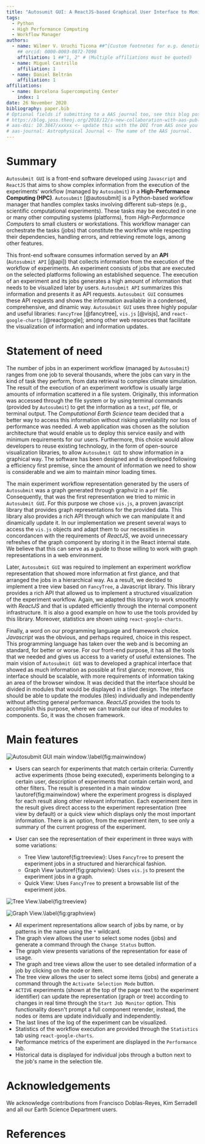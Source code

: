 ```yaml
---
title: "Autosumit GUI: A ReactJS-based Graphical User Interface to Monitor Experiments in a High Performance Computing Environment"
tags:
  - Python
  - High Performance Computing
  - Workflow Manager
authors:
  - name: Wilmer V. Uruchi Ticona ##^[Custom footnotes for e.g. denoting who the corresponding author is can be included like this.]
    ## orcid: 0000-0003-0872-7098
    affiliation: 1 ##"1, 2" # (Multiple affiliations must be quoted)
  - name: Miguel Castrillo
    affiliation: 1
  - name: Daniel Beltrán
    affiliation: 1
affiliations:
  - name: Barcelona Supercomputing Center
    index: 1
date: 26 November 2020
bibliography: paper.bib
# Optional fields if submitting to a AAS journal too, see this blog post:
# https://blog.joss.theoj.org/2018/12/a-new-collaboration-with-aas-publishing
# aas-doi: 10.3847/xxxxx <- update this with the DOI from AAS once you know it.
# aas-journal: Astrophysical Journal <- The name of the AAS journal.
---
```


# Summary

`Autosubmit GUI` is a front-end software developed using `Javascript` and `ReactJS` that aims to show complex
information from the execution of the experiments' workflow (managed by `Autosubmit`) in a **High-Performance Computing (HPC)**.
`Autosubmit` [@autosubmit] is a Python-based workflow manager that handles complex tasks involving different sub-steps (e.g., scientific computational experiments). These tasks may be executed in one or many other computing systems (platforms), from _High-Performance Computers_ to small clusters or workstations. This workflow manager can orchestrate the tasks (jobs) that constitute the workflow while respecting their dependencies, handling errors, and retrieving remote logs, among other features.

This front-end software consumes information served by an **API** (`Autosubmit API` [@api]) that collects information from the execution of the workflow of experiments.
An experiment consists of jobs that are executed on the selected platforms following an established sequence. The execution of an experiment and its jobs generates a high amount of information that needs to be visualized later by users. `Autosubmit API` summarizes this information and presents it as API requests. `Autosubmit GUI` consumes these API requests and shows the information available in a condensed, comprehensive, and dinamic way. `Autosubmit GUI` uses three highly popular and useful libraries: `FancyTree` [@fancytree], `vis.js` [@visjs], and `react-google-charts` [@reactgoogle]; among other web resources that facilitate the visualization of information and information updates.

# Statement of need

The number of jobs in an experiment workflow (managed by `Autosubmit`) ranges from one job to several thousands, where the jobs can vary in the kind of task they perform, from data retrieval to complex climate simulation. The result of the execution of an experiment workflow is usually large amounts of information scattered in a file system.
Originally, this information was accessed through the file system or by using terminal commands (provided by `Autosubmit`) to get the information as a `text`, `pdf` file, or terminal output. The _Computational Earth Science_ team decided that a better way to access this information without risking unreliability nor loss of performance was needed. A web application was chosen as the solution architecture that would enable us to deploy this service easily and with minimum requirements for our users. Furthermore, this choice would allow developers to reuse existing technology, in the form of open-source visualization libraries, to allow `Autosubmit GUI` to show information in a graphical way. The software has been designed and is developed following a efficiency first premise, since the amount of information we need to show is considerable and we aim to maintain minor loading times.

The main experiment workflow representation generated by the users of `Autosubmit` was a graph generated through graphviz in a `pdf` file. Consequently, that was the first representation we tried to mimic in `Autosubmit GUI`. For this purpose we chose `vis.js`, a proven javascript library that provides graph representations for the provided data. This library also provides a rich API through which we can manipulate it and dinamically update it. In our implementation we present several ways to access the `vis.js` objects and adapt them to our necessities in concordancen with the requirements of _ReactJS_, we avoid unnecessary refreshes of the graph component by storing it in the React internal state. We believe that this can serve as a guide to those willing to work with graph representations in a web environment.

Later, `Autosubmit GUI` was required to implement an experiment workflow representation that showed more information at first glance, and that arranged the jobs in a hierarchical way. As a result, we decided to implement a tree view based on `FancyTree`, a Javascript library. This library provides a rich API that allowed us to implement a structured visualization of the experiment workflow. Again, we adapted this library to work smoothly with _ReactJS_ and that is updated efficiently through the internal component infrastructure. It is also a good example on how to use the tools provided by this library. Moreover, statistics are shown using `react-google-charts`.

Finally, a word on our programming language and framework choice. _Javascript_ was the obvious, and perhaps required, choice in this respect. This programming language has taken over the web and is becoming an standard, for better or worse. For our front-end purpose, it has all the tools that we needed and gives us access to a variety of useful extensiones. The main vision of `Autosubmit GUI` was to developed a graphical interface that showed as much information as possible at first glance; moreover, this interface should be scalable, with more requirements of information taking an area of the browser window. It was decided that the interface should be divided in modules that would be displayed in a tiled design. The interface should be able to update the modules (tiles) individually and independently without affecting general performance. _ReactJS_ provides the tools to accomplish this purpose, where we can translate our idea of modules to components. So, it was the chosen framework.

# Main features

![Autosubmit GUI main window.\label{fig:mainwindow}](mainwindow.jpg)

- Users can search for experiments that match certain criteria: Currently active experiments (those being executed), experiments belonging to a certain user, description of experiments that contain certain word, and other filters. The result is presented in a main window \autoref{fig:mainwindow} where the experiment progress is displayed for each result along other relevant information. Each experiment item in the result gives direct access to the experiment representation (tree view by default) or a quick view which displays only the most important information. There is an option, from the experiment item, to see only a summary of the current progress of the experiment.

- User can see the representation of their experiment in three ways with some variations:
  - Tree View \autoref{fig:treeview}: Uses `FancyTree` to present the experiment jobs in a structured and hierarchical fashion.
  - Graph View \autoref{fig:graphview}: Uses `vis.js` to present the experiment jobs in a graph.
  - Quick View: Uses `FancyTree` to present a browsable list of the experiment jobs.

![Tree View.\label{fig:treeview}](treeview.jpg)

![Graph View.\label{fig:graphview}](graphview.jpg)

- All experiment representations allow search of jobs by name, or by patterns in the name using the `*` wildcard.
- The graph view allows the user to select some nodes (jobs) and generate a command through the `Change Status` button.
- The graph view presents variations of the representation for ease of usage.
- The graph and tree views allow the user to see detailed information of a job by clicking on the node or item.
- The tree view allows the user to select some items (jobs) and generate a command through the `Activate Selection Mode` button.
- `ACTIVE` experiments (shown at the top of the page next to the experiment identifier) can update the representation (graph or tree) according to changes in real time through the `Start Job Monitor` option. This functionality doesn't prompt a full component rerender, instead, the nodes or items are update individually and independently.
- The last lines of the log of the experiment can be visualized.
- Statistics of the workflow execution are provided through the `Statistics` tab using `react-google-charts`.
- Performance metrics of the experiment are displayed in the `Performance` tab.
- Historical data is displayed for individual jobs through a button next to the job's name in the selection tile.

<!-- # Citations -->

<!-- Work in progress -->

<!-- If you want to cite a software repository URL (e.g. something on GitHub without a preferred
citation) then you can do it with the example BibTeX entry below for @fidgit.

For a quick reference, the following citation commands can be used. -->

<!-- # Figures

Work in progress. -->

# Acknowledgements

We acknowledge contributions from Francisco Doblas-Reyes, Kim Serradell and all our Earth Science Department users.

# References
